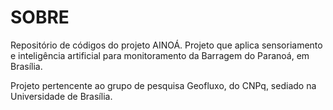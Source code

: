 # SOBRE

Repositório de códigos do projeto AINOÁ. Projeto que aplica sensoriamento e inteligência artificial para monitoramento da Barragem do Paranoá, em Brasília. 







Projeto pertencente ao grupo de pesquisa Geofluxo, do CNPq, sediado na Universidade de Brasília.

